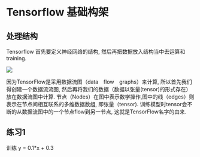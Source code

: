 # Tensorflow 基础构架

## 处理结构

Tensorflow 首先要定义神经网络的结构, 然后再把数据放入结构当中去运算和 training.

![](https://www.tensorflow.org/images/tensors_flowing.gif)

因为TensorFlow是采用数据流图（data　flow　graphs）来计算, 所以首先我们得创建一个数据流流图, 然后再将我们的数据（数据以张量(tensor)的形式存在）放在数据流图中计算. 节点（Nodes）在图中表示数学操作,图中的线（edges）则表示在节点间相互联系的多维数据数组, 即张量（tensor). 训练模型时tensor会不断的从数据流图中的一个节点flow到另一节点, 这就是TensorFlow名字的由来.

## 练习1

训练 y = 0.1*x + 0.3
